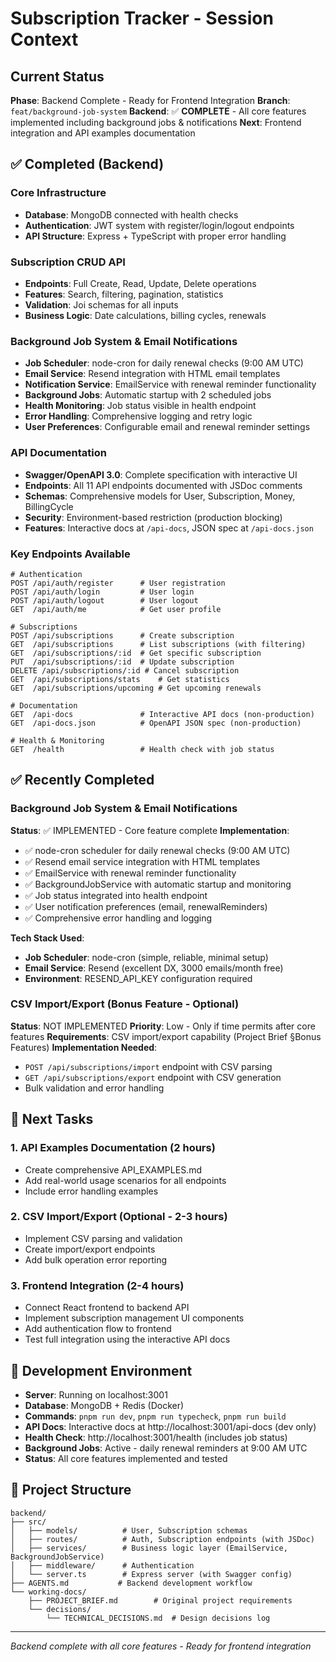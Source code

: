 # Subscription Tracker - Session Context

## Current Status
**Phase**: Backend Complete - Ready for Frontend Integration
**Branch**: `feat/background-job-system`
**Backend**: ✅ **COMPLETE** - All core features implemented including background jobs & notifications
**Next**: Frontend integration and API examples documentation

## ✅ Completed (Backend)

### Core Infrastructure
- **Database**: MongoDB connected with health checks
- **Authentication**: JWT system with register/login/logout endpoints
- **API Structure**: Express + TypeScript with proper error handling

### Subscription CRUD API
- **Endpoints**: Full Create, Read, Update, Delete operations
- **Features**: Search, filtering, pagination, statistics
- **Validation**: Joi schemas for all inputs
- **Business Logic**: Date calculations, billing cycles, renewals

### Background Job System & Email Notifications
- **Job Scheduler**: node-cron for daily renewal checks (9:00 AM UTC)
- **Email Service**: Resend integration with HTML email templates
- **Notification Service**: EmailService with renewal reminder functionality
- **Background Jobs**: Automatic startup with 2 scheduled jobs
- **Health Monitoring**: Job status visible in health endpoint
- **Error Handling**: Comprehensive logging and retry logic
- **User Preferences**: Configurable email and renewal reminder settings

### API Documentation
- **Swagger/OpenAPI 3.0**: Complete specification with interactive UI
- **Endpoints**: All 11 API endpoints documented with JSDoc comments
- **Schemas**: Comprehensive models for User, Subscription, Money, BillingCycle
- **Security**: Environment-based restriction (production blocking)
- **Features**: Interactive docs at `/api-docs`, JSON spec at `/api-docs.json`

### Key Endpoints Available
```
# Authentication
POST /api/auth/register      # User registration
POST /api/auth/login         # User login
POST /api/auth/logout        # User logout
GET  /api/auth/me            # Get user profile

# Subscriptions
POST /api/subscriptions      # Create subscription
GET  /api/subscriptions      # List subscriptions (with filtering)
GET  /api/subscriptions/:id  # Get specific subscription
PUT  /api/subscriptions/:id  # Update subscription
DELETE /api/subscriptions/:id # Cancel subscription
GET  /api/subscriptions/stats    # Get statistics
GET  /api/subscriptions/upcoming # Get upcoming renewals

# Documentation
GET  /api-docs               # Interactive API docs (non-production)
GET  /api-docs.json          # OpenAPI JSON spec (non-production)

# Health & Monitoring
GET  /health                 # Health check with job status
```

## ✅ **Recently Completed**

### Background Job System & Email Notifications
**Status**: ✅ IMPLEMENTED - Core feature complete
**Implementation**:
- ✅ node-cron scheduler for daily renewal checks (9:00 AM UTC)
- ✅ Resend email service integration with HTML templates
- ✅ EmailService with renewal reminder functionality
- ✅ BackgroundJobService with automatic startup and monitoring
- ✅ Job status integrated into health endpoint
- ✅ User notification preferences (email, renewalReminders)
- ✅ Comprehensive error handling and logging

**Tech Stack Used**:
- **Job Scheduler**: node-cron (simple, reliable, minimal setup)
- **Email Service**: Resend (excellent DX, 3000 emails/month free)
- **Environment**: RESEND_API_KEY configuration required

### CSV Import/Export (Bonus Feature - Optional)
**Status**: NOT IMPLEMENTED
**Priority**: Low - Only if time permits after core features
**Requirements**: CSV import/export capability (Project Brief §Bonus Features)
**Implementation Needed**:
- `POST /api/subscriptions/import` endpoint with CSV parsing
- `GET /api/subscriptions/export` endpoint with CSV generation
- Bulk validation and error handling

## 🎯 Next Tasks

### 1. API Examples Documentation (2 hours)
- Create comprehensive API_EXAMPLES.md
- Add real-world usage scenarios for all endpoints
- Include error handling examples

### 2. CSV Import/Export (Optional - 2-3 hours)
- Implement CSV parsing and validation
- Create import/export endpoints
- Add bulk operation error reporting

### 3. Frontend Integration (2-4 hours)
- Connect React frontend to backend API
- Implement subscription management UI components
- Add authentication flow to frontend
- Test full integration using the interactive API docs

## 🔧 Development Environment
- **Server**: Running on localhost:3001
- **Database**: MongoDB + Redis (Docker)
- **Commands**: `pnpm run dev`, `pnpm run typecheck`, `pnpm run build`
- **API Docs**: Interactive docs at http://localhost:3001/api-docs (dev only)
- **Health Check**: http://localhost:3001/health (includes job status)
- **Background Jobs**: Active - daily renewal reminders at 9:00 AM UTC
- **Status**: All core features implemented and tested

## 📁 Project Structure
```
backend/
├── src/
│   ├── models/          # User, Subscription schemas
│   ├── routes/          # Auth, Subscription endpoints (with JSDoc)
│   ├── services/        # Business logic layer (EmailService, BackgroundJobService)
│   ├── middleware/      # Authentication
│   └── server.ts        # Express server (with Swagger config)
├── AGENTS.md           # Backend development workflow
└── working-docs/
    ├── PROJECT_BRIEF.md        # Original project requirements
    └── decisions/
        └── TECHNICAL_DECISIONS.md  # Design decisions log
```

---
*Backend complete with all core features - Ready for frontend integration*
